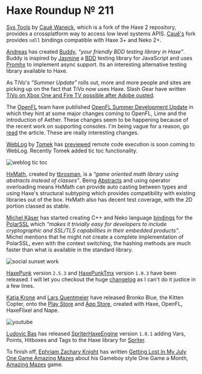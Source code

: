 [_template]: ../templates/roundup.html
[date]: / "2014-07-31T15:28:53+01:00"
[modified]: / "2014-08-01T15:12:13+01:00"
[“”]: a ""
# Haxe Roundup № 211

[Sys Tools][l1] by [Cauê Waneck][tw1], which is a fork of the Haxe 2 repository,
provides a crossplatform way to access low level systems APIS. [Cauê's][tw1] fork
provides `ndll` bindings compatible with Haxe 3+ and Neko 2+.

[Andreas][gh1] has created [Buddy][l2], _“your friendly BDD testing library in Haxe”_.
Buddy is inspired by [Jasmine][l3] a [BDD][l4] testing library for JavaScript and uses
[Promhx][l5] to implement async support. Its an interesting alternative testing library
available to Haxe.

As TiVo's _“Summer Update”_ rolls out, more and more people and sites are picking up on
the fact that TiVo now uses Haxe. Slash Gear have written [TiVo on Xbox One and Fire TV
possible after Adobe ousted][l6].

The [OpenFL][tw2] team have published [OpenFL Summer Development Update][l7] in which they
hint at some major changes coming to OpenFL, Lime and the introduction of Aether. These
changes seem to be happening because of the recent work on supporting consoles. I'm
being vague for a reason, go [read][l7] the article. These are really interesting changes.

[WebLog][l12] by [Tomek][tw4] has [previewed][l13] remote code execution is soon coming
to WebLog. Recently Tomek added tic toc functionality.

![weblog tic toc](/img/211/tictoc.png "WebLog tic toc functionality by @lleqsnoom")

[HxMath][l8], created by [tbrosman][gh2], is a _“game oriented math library using 
abstracts instead of classes”_. Being [Abstracts][l9] and using operator overloading 
means HxMath can provide auto casting between types and using Haxe's structural subtyping
which provides compatibility with existing libraries out of the box. HxMath also has
decent test coverage, with the 2D portion classed as stable.

[Michel Käser][tw3] has started creating C++ and Neko language [bindings][l11] for the
[PolarSSL][l10] which _“makes it trivially easy for developers to include 
cryptographic and SSL/TLS capabilities in their embedded products”_. Michel mentions
that he might not create a complete implementation of PolarSSL, even with the
context switching, the hashing methods are much faster than what is available in
the standard library.

![social sunset work](/img/211/sunset.jpg "Jon Borgonia @theRemix Sunset Office")

[HaxePunk][tw5] version `2.5.3` and [HaxePunkTmx][l14] version `1.0.3` have been released.
I will let you checkout the huge [changelog][l15] as I can't do it justice in a few lines.

[Katja Krone][tw6] and [Lars Quentmeier][tw7] have released Bronko Blue, the Kitten
Copter, onto the [Play Store][l16] and [App Store][l17], created with Haxe, OpenFL,
HaxeFlixel and Nape.

![youtube](wFp8PdEcYZc)

[Ludovic Bas][tw8] has released [SpriterHaxeEngine][l20] version `1.0.1` adding
Vars, Points, Hitboxes and Tags to the Haxe library for [Spriter][l21].

To finish off, [Ephriam Zachary Knight][g+1] has written [Getting Lost In My July One
Game Amazing Mazes][l18] about his Gameboy style One Game a Month, [Amazing Mazes][l19]
game.

[tw1]: https://twitter.com/cwaneck "@cwaneck"
[tw2]: https://twitter.com/Open_FL "@OpenFL"
[tw3]: https://twitter.com/frontenderch "@frontenderch"
[tw4]: https://twitter.com/lleqsnoom "@lleqsnoom"
[tw5]: https://twitter.com/HaxePunk "@HaxePunk"
[tw6]: https://twitter.com/katjakrone "@katjakrone"
[tw7]: https://twitter.com/quentie "@quentie"
[tw8]: https://twitter.com/loudoweb "@loudoweb"
	
[gh1]: https://github.com/ciscoheat "@ciscoheat"
[gh2]: https://github.com/tbrosman "@tbrosman"
	
[g+1]: https://plus.google.com/u/0/+EZacharyKnight/posts "@EZacharyKnight"

[l1]: https://github.com/waneck/systools "SysTools on GitHub"
[l2]: https://github.com/ciscoheat/buddy "Buddy on GitHub"
[l3]: http://jasmine.github.io/2.0/introduction.html "Jasmine JS"
[l4]: http://en.wikipedia.org/wiki/Behavior-driven_development "Behavior Driven Development on Wikipedia"
[l5]: https://github.com/jdonaldson/promhx "Promhx on GitHub"
[l6]: http://www.slashgear.com/tivo-on-xbox-one-and-fire-tv-possible-after-adobe-ousted-11337096/ "TiVo on Xbox One and Fire TV possible after Adobe ousted"
[l7]: http://www.openfl.org/blog/2014/07/29/summer-update/ "OpenFL Development Update"
[l8]: https://github.com/tbrosman/hxmath "HxMath on GitHub"
[l9]: http://haxe.org/manual/types-abstract.html "Abstracts on Haxe.org"
[l10]: https://polarssl.org "Polar SSL"
[l11]: https://github.com/MaddinXx/hxpolarssl "HxPolarSSL on GitHub"
[l12]: https://github.com/zasmarkany/weblog/ "WebLog on GitHub"
[l13]: https://twitter.com/lleqsnoom/status/494434201278889984 "WebLog remote code execution"
[l14]: https://github.com/HaxePunk/tiled "HaxePunkTmx on GitHub"
[l15]: https://github.com/HaxePunk/HaxePunk/blob/dev/CHANGELOG.md "HaxePunk 2.5.3 CHANGELOG"
[l16]: https://play.google.com/store/apps/details?id=com.bytecombo.bronko "Bronko Blue, the Kitten Copter on the Google Play Store"
[l17]: https://itunes.apple.com/de/app/bronko-blue-the-kitten-copter/id897069572?mt=8 "Bronko Blue, the Kitten Copter on the App Store"
[l18]: http://divineknightgaming.com/2014/07/getting-lost-in-my-july-one-game-amazing-mazes/ "Getting Lost In My July One Game Amazing Mazes"
[l19]: http://divineknightgaming.com/amazing-mazes/ "Amazing Mazes"
[l20]: https://github.com/loudoweb/SpriterHaxeEngine "SpriterHaxeEngine on GitHub"
[l21]: http://www.brashmonkey.com/spriter.htm "Spriter"